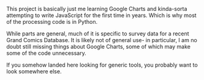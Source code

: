 This project is basically just me learning Google Charts and kinda-sorta
attempting to write JavaScript for the first time in years.  Which is why
most of the processing code is in Python.

While parts are general, much of it is specific to survey data for a recent
Grand Comics Database.  It is likely not of general use- in particular, I am
no doubt still missing things about Google Charts, some of which may
make some of the code unnecessary.

If you somehow landed here looking for generic tools, you probably want to
look somewhere else.
